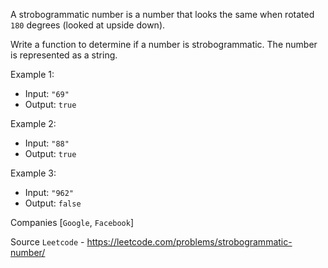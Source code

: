 A strobogrammatic number is a number that looks the same when rotated `180` degrees (looked at upside down).

Write a function to determine if a number is strobogrammatic. The number is represented as a string.

Example 1:

- Input:  `"69"`
- Output: `true`

Example 2:

- Input:  `"88"`
- Output: `true`

Example 3:

- Input:  `"962"`
- Output: `false`

Companies [`Google`, `Facebook`]

Source `Leetcode` - https://leetcode.com/problems/strobogrammatic-number/
